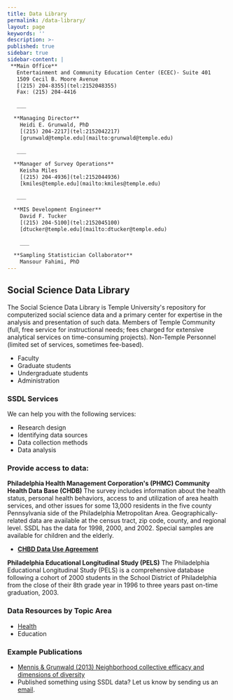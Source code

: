 ```yaml
---
title: Data Library
permalink: /data-library/
layout: page
keywords: ''
description: >-
published: true
sidebar: true
sidebar-content: |
 **Main Office**   
   Entertainment and Community Education Center (ECEC)- Suite 401   
   1509 Cecil B. Moore Avenue   
   [(215) 204-8355](tel:2152048355)       
   Fax: (215) 204-4416    
   
   ___
   
  **Managing Director**   
    Heidi E. Grunwald, PhD   
    [(215) 204-2217](tel:2152042217)   
    [grunwald@temple.edu](mailto:grunwald@temple.edu)    
   
   ___
   
  **Manager of Survey Operations**   
    Keisha Miles    
    [(215) 204-4936](tel:2152044936)       
    [kmiles@temple.edu](mailto:kmiles@temple.edu)    
    
   ___
   
  **MIS Development Engineer**   
    David F. Tucker         
    [(215) 204-5100](tel:2152045100)        
    [dtucker@temple.edu](mailto:dtucker@temple.edu)    
    
    ___
   
  **Sampling Statistician Collaborator**   
    Mansour Fahimi, PhD               
---
```

## Social Science Data Library
The Social Science Data Library is Temple University's repository for computerized social science data and a primary center for expertise in the analysis and presentation of such data. Members of Temple Community (full, free service for instructional needs; fees charged for extensive analytical services on time-consuming projects). Non-Temple Personnel (limited set of services, sometimes fee-based).
- Faculty<br>
- Graduate students<br>
- Undergraduate students<br>
- Administration<br>

### SSDL Services
We can help you with the following services:
- Research design<br>
- Identifying data sources<br>
- Data collection methods<br>
- Data analysis<br>
 
### Provide access to data:
**Philadelphia Health Management Corporation's (PHMC) Community Health Data Base (CHDB)**
The survey includes information about the health status, personal health behaviors, access to and utilization of area health services, and other issues for some 13,000 residents in the five county Pennsylvania side of the Philadelphia Metropolitan Area. Geographically-related data are available at the census tract, zip code, county, and regional level. SSDL has the data for 1998, 2000, and 2002. Special samples are available for children and the elderly.
- [**CHBD Data Use Agreement**](https://liberalarts.temple.edu/sites/liberalarts/files/CHDBUseAgreement%20%281%29.pdf)

**Philadelphia Educational Longitudinal Study (PELS)**
The Philadelphia Educational Longitudinal Study (PELS) is a comprehensive database following a cohort of 2000 students in the School District of Philadelphia from the close of their 8th grade year in 1996 to three years past on-time graduation, 2003.

### Data Resources by Topic Area
- [Health](https://liberalarts.temple.edu/sites/liberalarts/files/Temple%20SSDL%20-%20Health%20Data%20Resources.pdf)
- Education 

### Example Publications
- [Mennis & Grunwald (2013) Neighborhood collective efficacy and dimensions of diversity](https://liberalarts.temple.edu/sites/liberalarts/files/Mennis%20%26%20Grunwald%20%282013%29%20Neighborhood%20collective%20efficacy%20and%20dimensions%20of%20diversity.pdf)
- Published something using SSDL data? Let us know by sending us an [email](mailto:ssdl@temple.edu).
